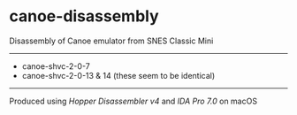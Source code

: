 # canoe-disassembly
Disassembly of Canoe emulator from SNES Classic Mini

---

- canoe-shvc-2-0-7
- canoe-shvc-2-0-13 & 14 (these seem to be identical)

---

Produced using _Hopper Disassembler v4_ and _IDA Pro 7.0_ on macOS

